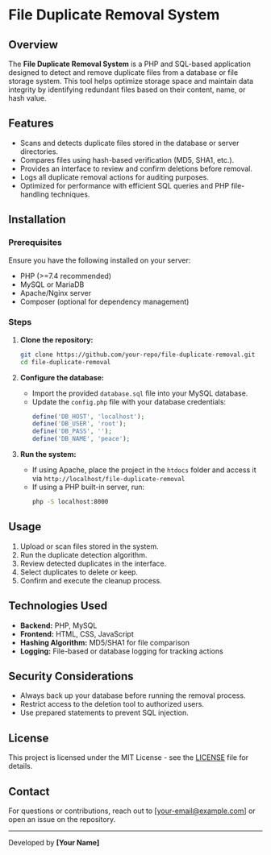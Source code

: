 # File Duplicate Removal System

## Overview
The **File Duplicate Removal System** is a PHP and SQL-based application designed to detect and remove duplicate files from a database or file storage system. This tool helps optimize storage space and maintain data integrity by identifying redundant files based on their content, name, or hash value.

## Features
- Scans and detects duplicate files stored in the database or server directories.
- Compares files using hash-based verification (MD5, SHA1, etc.).
- Provides an interface to review and confirm deletions before removal.
- Logs all duplicate removal actions for auditing purposes.
- Optimized for performance with efficient SQL queries and PHP file-handling techniques.

## Installation
### Prerequisites
Ensure you have the following installed on your server:
- PHP (>=7.4 recommended)
- MySQL or MariaDB
- Apache/Nginx server
- Composer (optional for dependency management)

### Steps
1. **Clone the repository:**
   ```sh
   git clone https://github.com/your-repo/file-duplicate-removal.git
   cd file-duplicate-removal
   ```

2. **Configure the database:**
   - Import the provided `database.sql` file into your MySQL database.
   - Update the `config.php` file with your database credentials:
     ```php
     define('DB_HOST', 'localhost');
     define('DB_USER', 'root');
     define('DB_PASS', '');
     define('DB_NAME', 'peace');
     ```

3. **Run the system:**
   - If using Apache, place the project in the `htdocs` folder and access it via `http://localhost/file-duplicate-removal`
   - If using a PHP built-in server, run:
     ```sh
     php -S localhost:8000
     ```

## Usage
1. Upload or scan files stored in the system.
2. Run the duplicate detection algorithm.
3. Review detected duplicates in the interface.
4. Select duplicates to delete or keep.
5. Confirm and execute the cleanup process.

## Technologies Used
- **Backend:** PHP, MySQL
- **Frontend:** HTML, CSS, JavaScript
- **Hashing Algorithm:** MD5/SHA1 for file comparison
- **Logging:** File-based or database logging for tracking actions

## Security Considerations
- Always back up your database before running the removal process.
- Restrict access to the deletion tool to authorized users.
- Use prepared statements to prevent SQL injection.

## License
This project is licensed under the MIT License - see the [LICENSE](LICENSE) file for details.

## Contact
For questions or contributions, reach out to [your-email@example.com] or open an issue on the repository.

---
Developed by **[Your Name]**
